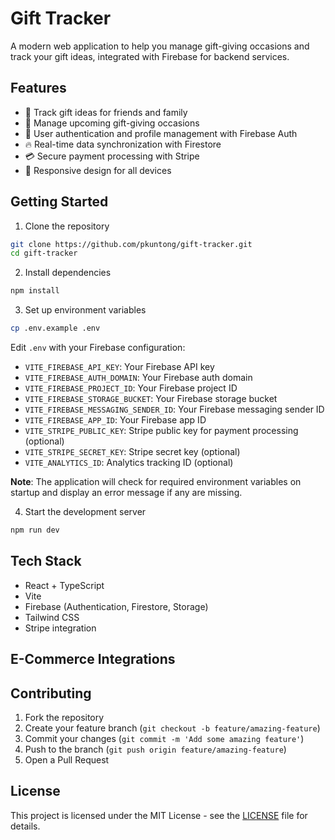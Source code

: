 # Gift Tracker

A modern web application to help you manage gift-giving occasions and track your gift ideas, integrated with Firebase for backend services.

## Features

- 🎁 Track gift ideas for friends and family
- 📅 Manage upcoming gift-giving occasions
- 👤 User authentication and profile management with Firebase Auth
- 🔥 Real-time data synchronization with Firestore
- 💳 Secure payment processing with Stripe
- 📱 Responsive design for all devices

## Getting Started

1. Clone the repository
```bash
git clone https://github.com/pkuntong/gift-tracker.git
cd gift-tracker
```

2. Install dependencies
```bash
npm install
```

3. Set up environment variables
```bash
cp .env.example .env
```

Edit `.env` with your Firebase configuration:  
- `VITE_FIREBASE_API_KEY`: Your Firebase API key
- `VITE_FIREBASE_AUTH_DOMAIN`: Your Firebase auth domain
- `VITE_FIREBASE_PROJECT_ID`: Your Firebase project ID
- `VITE_FIREBASE_STORAGE_BUCKET`: Your Firebase storage bucket
- `VITE_FIREBASE_MESSAGING_SENDER_ID`: Your Firebase messaging sender ID
- `VITE_FIREBASE_APP_ID`: Your Firebase app ID
- `VITE_STRIPE_PUBLIC_KEY`: Stripe public key for payment processing (optional)
- `VITE_STRIPE_SECRET_KEY`: Stripe secret key (optional)
- `VITE_ANALYTICS_ID`: Analytics tracking ID (optional)

**Note**: The application will check for required environment variables on startup and display an error message if any are missing.

4. Start the development server
```bash
npm run dev
```

## Tech Stack

- React + TypeScript
- Vite
- Firebase (Authentication, Firestore, Storage)
- Tailwind CSS
- Stripe integration

## E-Commerce Integrations


## Contributing

1. Fork the repository
2. Create your feature branch (`git checkout -b feature/amazing-feature`)
3. Commit your changes (`git commit -m 'Add some amazing feature'`)
4. Push to the branch (`git push origin feature/amazing-feature`)
5. Open a Pull Request

## License

This project is licensed under the MIT License - see the [LICENSE](LICENSE) file for details. 